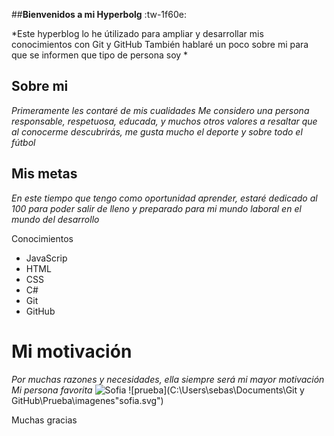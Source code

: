 ##**Bienvenidos a mi Hyperbolg** :tw-1f60e:

*Este hyperblog lo he útilizado para ampliar y desarrollar mis conocimientos con Git y GitHub
También hablaré un poco sobre mi para que se informen que tipo de persona soy
*

## Sobre mi

*Primeramente les contaré de mis cualidades
Me considero una persona responsable, respetuosa, educada, y muchos otros valores a resaltar que al conocerme descubrirás, me gusta mucho el deporte y sobre todo el fútbol*

## Mis metas

*En este tiempo que tengo como oportunidad aprender, estaré dedicado al 100 para poder salir de lleno y preparado para mi mundo laboral en el mundo del desarrollo*

Conocimientos

* JavaScrip
* HTML
* CSS
* C#
* Git
* GitHub

# Mi motivación

*Por muchas razones y necesidades, ella siempre será mi mayor motivación
Mi persona favorita*
![Sofia](https://github.com/sebaspani93/Hyperblogp/blob/cabecera/imagenes/"Sofia")
![prueba](C:\Users\sebas\Documents\Git y GitHub\Prueba\imagenes\"sofia.svg")

Muchas gracias
